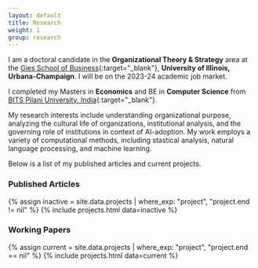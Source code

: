 ```yaml
---
layout: default
title: Research
weight: 1
group: research
---
```


I am a doctoral candidate in the **Organizational Theory & Strategy** area at the [Gies School of Business](https://giesbusiness.illinois.edu/){:target="_blank"}, **University of Illinois, Urbana-Champaign**. I will be on the 2023-24 academic job market. 

I completed my Masters in **Economics** and BE in **Computer Science** from [BITS Pilani University, India](https://www.bits-pilani.ac.in/){:target="_blank"}. 

My research interests include understanding organizational purpose, analyzing the cultural life of organizations, institutional analysis, and the governing role of institutions in context of AI-adoption. My work employs a variety of computational methods, including stastical analysis, natural language processing, and machine learning.

Below is a list of my published articles and current projects.

### Published Articles
{% assign inactive = site.data.projects | where_exp: "project", "project.end != nil" %} {% include projects.html data=inactive %}

### Working Papers
{% assign current = site.data.projects | where_exp: "project", "project.end == nil" %}
{% include projects.html data=current %}
